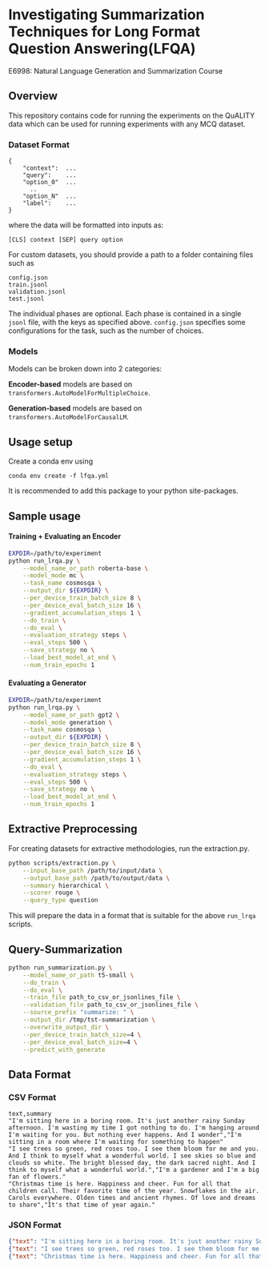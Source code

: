 # Investigating Summarization Techniques for Long Format Question Answering(LFQA)
E6998: Natural Language Generation and Summarization Course




## Overview

This repository contains code for running the experiments on the QuALITY data which can be used for running experiments with any MCQ dataset.

### Dataset Format

```
{
    "context":  ...
    "query":    ...
    "option_0"  ...
      ..
    "option_N"  ...
    "label":    ...
}
```

where the data will be formatted into inputs as:

```
[CLS] context [SEP] query option 
```


For custom datasets, you should provide a path to a folder containing files such as
```
config.json
train.jsonl
validation.jsonl
test.jsonl
```

The individual phases are optional. Each phase is contained in a single `jsonl` file, with the keys as specified above. `config.json` specifies some configurations for the task, such as the number of choices. 

### Models

Models can be broken down into 2 categories:

**Encoder-based** models are based on `transformers.AutoModelForMultipleChoice`. 

**Generation-based** models are based on `transformers.AutoModelForCausalLM`. 


## Usage setup

Create a conda env using 
```
conda env create -f lfqa.yml
```
It is recommended to add this package to your python site-packages.


## Sample usage

#### Training + Evaluating an Encoder

```bash
EXPDIR=/path/to/experiment
python run_lrqa.py \
    --model_name_or_path roberta-base \
    --model_mode mc \
    --task_name cosmosqa \
    --output_dir ${EXPDIR} \
    --per_device_train_batch_size 8 \
    --per_device_eval_batch_size 16 \
    --gradient_accumulation_steps 1 \
    --do_train \
    --do_eval \
    --evaluation_strategy steps \
    --eval_steps 500 \
    --save_strategy no \
    --load_best_model_at_end \
    --num_train_epochs 1
```

#### Evaluating a Generator

```bash
EXPDIR=/path/to/experiment
python run_lrqa.py \
    --model_name_or_path gpt2 \
    --model_mode generation \
    --task_name cosmosqa \
    --output_dir ${EXPDIR} \
    --per_device_train_batch_size 8 \
    --per_device_eval_batch_size 16 \
    --gradient_accumulation_steps 1 \
    --do_eval \
    --evaluation_strategy steps \
    --eval_steps 500 \
    --save_strategy no \
    --load_best_model_at_end \
    --num_train_epochs 1
```



## Extractive Preprocessing

For creating datasets for extractive methodologies, run the extraction.py. 

```bash
python scripts/extraction.py \
    --input_base_path /path/to/input/data \
    --output_base_path /path/to/output/data \
    --summary hierarchical \
    --scorer rouge \
    --query_type question
```

This will prepare the data in a format that is suitable for the above `run_lrqa` scripts.

## Query-Summarization
```bash
python run_summarization.py \
    --model_name_or_path t5-small \
    --do_train \
    --do_eval \
    --train_file path_to_csv_or_jsonlines_file \
    --validation_file path_to_csv_or_jsonlines_file \
    --source_prefix "summarize: " \
    --output_dir /tmp/tst-summarization \
    --overwrite_output_dir \
    --per_device_train_batch_size=4 \
    --per_device_eval_batch_size=4 \
    --predict_with_generate
```
## Data Format

### CSV Format
```csv
text,summary
"I'm sitting here in a boring room. It's just another rainy Sunday afternoon. I'm wasting my time I got nothing to do. I'm hanging around I'm waiting for you. But nothing ever happens. And I wonder","I'm sitting in a room where I'm waiting for something to happen"
"I see trees so green, red roses too. I see them bloom for me and you. And I think to myself what a wonderful world. I see skies so blue and clouds so white. The bright blessed day, the dark sacred night. And I think to myself what a wonderful world.","I'm a gardener and I'm a big fan of flowers."
"Christmas time is here. Happiness and cheer. Fun for all that children call. Their favorite time of the year. Snowflakes in the air. Carols everywhere. Olden times and ancient rhymes. Of love and dreams to share","It's that time of year again."
```
### JSON Format
```json
{"text": "I'm sitting here in a boring room. It's just another rainy Sunday afternoon. I'm wasting my time I got nothing to do. I'm hanging around I'm waiting for you. But nothing ever happens. And I wonder", "summary": "I'm sitting in a room where I'm waiting for something to happen"}
{"text": "I see trees so green, red roses too. I see them bloom for me and you. And I think to myself what a wonderful world. I see skies so blue and clouds so white. The bright blessed day, the dark sacred night. And I think to myself what a wonderful world.", "summary": "I'm a gardener and I'm a big fan of flowers."}
{"text": "Christmas time is here. Happiness and cheer. Fun for all that children call. Their favorite time of the year. Snowflakes in the air. Carols everywhere. Olden times and ancient rhymes. Of love and dreams to share", "summary": "It's that time of year again."}
```

